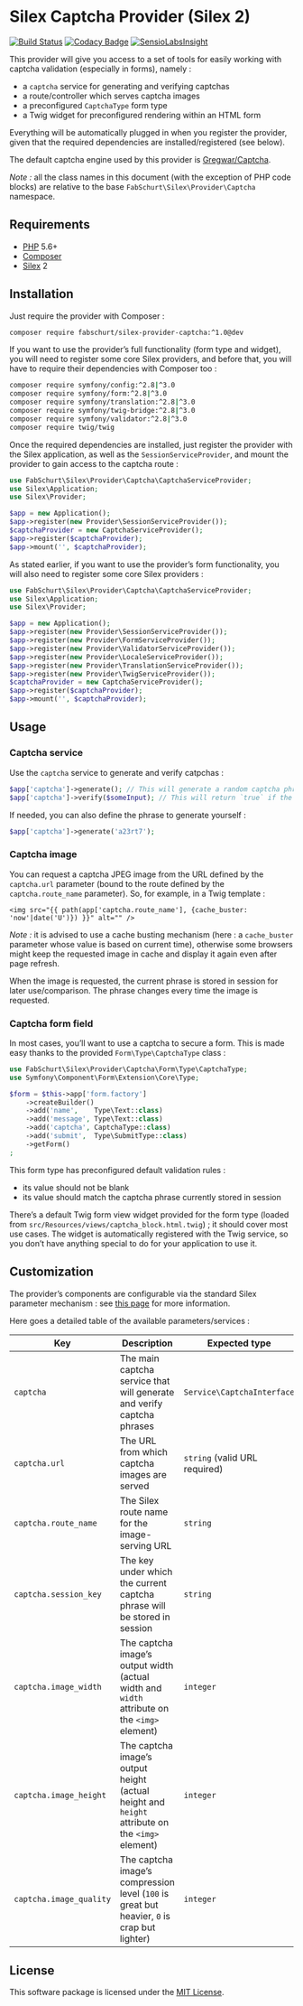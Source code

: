 # Silex Captcha Provider (Silex 2)

[![Build Status](https://travis-ci.org/fabschurt/silex-provider-captcha.svg?branch=master)](https://travis-ci.org/fabschurt/silex-provider-captcha)
[![Codacy Badge](https://api.codacy.com/project/badge/Grade/cdf132338e264ea29d66ca8bed0ce865)](https://www.codacy.com/app/fabschurt/silex-provider-captcha)
[![SensioLabsInsight](https://insight.sensiolabs.com/projects/ac09abe9-db9c-42e3-a06b-cfc1c0d8330d/mini.png)](https://insight.sensiolabs.com/projects/ac09abe9-db9c-42e3-a06b-cfc1c0d8330d)

This provider will give you access to a set of tools for easily working with
captcha validation (especially in forms), namely&nbsp;:

* a `captcha` service for generating and verifying captchas
* a route/controller which serves captcha images
* a preconfigured `CaptchaType` form type
* a Twig widget for preconfigured rendering within an HTML form

Everything will be automatically plugged in when you register the provider,
given that the required dependencies are installed/registered (see below).

The default captcha engine used by this provider is
[Gregwar/Captcha](https://github.com/Gregwar/Captcha).

*Note&nbsp;:* all the class names in this document (with the exception of PHP
code blocks) are relative to the base `FabSchurt\Silex\Provider\Captcha`
namespace.

## Requirements

* [PHP](https://secure.php.net/) 5.6+
* [Composer](https://getcomposer.org/)
* [Silex](http://silex.sensiolabs.org/) 2

## Installation

Just require the provider with Composer&nbsp;:

```bash
composer require fabschurt/silex-provider-captcha:^1.0@dev
```

If you want to use the provider’s full functionality (form type and widget), you
will need to register some core Silex providers, and before that, you will have
to require their dependencies with Composer too&nbsp;:

```bash
composer require symfony/config:^2.8|^3.0
composer require symfony/form:^2.8|^3.0
composer require symfony/translation:^2.8|^3.0
composer require symfony/twig-bridge:^2.8|^3.0
composer require symfony/validator:^2.8|^3.0
composer require twig/twig
```

Once the required dependencies are installed, just register the provider with
the Silex application, as well as the `SessionServiceProvider`, and mount the
provider to gain access to the captcha route&nbsp;:

```php
use FabSchurt\Silex\Provider\Captcha\CaptchaServiceProvider;
use Silex\Application;
use Silex\Provider;

$app = new Application();
$app->register(new Provider\SessionServiceProvider());
$captchaProvider = new CaptchaServiceProvider();
$app->register($captchaProvider);
$app->mount('', $captchaProvider);
```

As stated earlier, if you want to use the provider’s form functionality, you
will also need to register some core Silex providers&nbsp;:

```php
use FabSchurt\Silex\Provider\Captcha\CaptchaServiceProvider;
use Silex\Application;
use Silex\Provider;

$app = new Application();
$app->register(new Provider\SessionServiceProvider());
$app->register(new Provider\FormServiceProvider());
$app->register(new Provider\ValidatorServiceProvider());
$app->register(new Provider\LocaleServiceProvider());
$app->register(new Provider\TranslationServiceProvider());
$app->register(new Provider\TwigServiceProvider());
$captchaProvider = new CaptchaServiceProvider();
$app->register($captchaProvider);
$app->mount('', $captchaProvider);
```

## Usage

### Captcha service

Use the `captcha` service to generate and verify catpchas&nbsp;:

```php
$app['captcha']->generate(); // This will generate a random captcha phrase, store it in session and return a matching JPEG bytestream
$app['captcha']->verify($someInput); // This will return `true` if the input value matches the phrase stored in session, `false` otherwise
```

If needed, you can also define the phrase to generate yourself&nbsp;:

```php
$app['captcha']->generate('a23rt7');
```

### Captcha image

You can request a captcha JPEG image from the URL defined by the `captcha.url`
parameter (bound to the route defined by the `captcha.route_name` parameter).
So, for example, in a Twig template&nbsp;:

```twig
<img src="{{ path(app['captcha.route_name'], {cache_buster: 'now'|date('U')}) }}" alt="" />
```

*Note&nbsp;:* it is advised to use a cache busting mechanism (here&nbsp;: a
`cache_buster` parameter whose value is based on current time), otherwise some
browsers might keep the requested image in cache and display it again even after
page refresh.

When the image is requested, the current phrase is stored in session for later
use/comparison. The phrase changes every time the image is requested.

### Captcha form field

In most cases, you’ll want to use a captcha to secure a form. This is made easy
thanks to the provided `Form\Type\CaptchaType` class&nbsp;:

```php
use FabSchurt\Silex\Provider\Captcha\Form\Type\CaptchaType;
use Symfony\Component\Form\Extension\Core\Type;

$form = $this->app['form.factory']
    ->createBuilder()
    ->add('name',    Type\Text::class)
    ->add('message', Type\Text::class)
    ->add('captcha', CaptchaType::class)
    ->add('submit',  Type\SubmitType::class)
    ->getForm()
;
```

This form type has preconfigured default validation rules&nbsp;:

* its value should not be blank
* its value should match the captcha phrase currently stored in session

There’s a default Twig form view widget provided for the form type (loaded from
`src/Resources/views/captcha_block.html.twig`)&nbsp;; it should cover most use
cases. The widget is automatically registered with the Twig service, so you don’t
have anything special to do for your application to use it.

## Customization

The provider’s components are configurable via the standard Silex parameter
mechanism&nbsp;: see [this page](http://silex.sensiolabs.org/doc/master/providers.html)
for more information.

Here goes a detailed table of the available parameters/services&nbsp;:

| Key                     | Description                                                                                     | Expected type                 | Default value                                                  |
|-------------------------|-------------------------------------------------------------------------------------------------|-------------------------------|-------------------------------|
| `captcha`               | The main captcha service that will generate and verify captcha phrases                          | `Service\CaptchaInterface`    | Instance of `Service\Captcha` |
| `captcha.url`           | The URL from which captcha images are served                                                    | `string` (valid URL required) | `/captcha`                    |
| `captcha.route_name`    | The Silex route name for the image-serving URL                                                  | `string`                      | `captcha`                     |
| `captcha.session_key`   | The key under which the current captcha phrase will be stored in session                        | `string`                      | `captcha.current`             |
| `captcha.image_width`   | The captcha image’s output width (actual width and `width` attribute on the `<img>` element)    | `integer`                     | `120`                         |
| `captcha.image_height`  | The captcha image’s output height (actual height and `height` attribute on the `<img>` element) | `integer`                     | `32`                          |
| `captcha.image_quality` | The captcha image’s compression level (`100` is great but heavier, `0` is crap but lighter)     | `integer`                     | `90`                          |

## License

This software package is licensed under the [MIT License](https://opensource.org/licenses/MIT).

